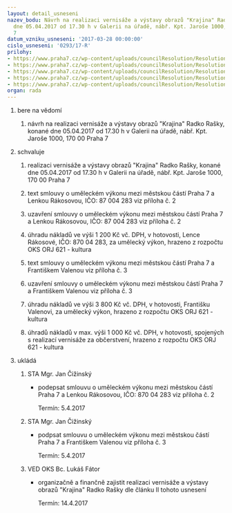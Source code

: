```yaml
---
layout: detail_usneseni
nazev_bodu: Návrh na realizaci vernisáže a výstavy obrazů "Krajina" Radko Rašky, konané
  dne 05.04.2017 od 17.30 h v Galerii na úřadě, nábř. Kpt. Jaroše 1000, 170 00 Praha
  7
datum_vzniku_usneseni: '2017-03-28 00:00:00'
cislo_usneseni: '0293/17-R'
prilohy:
- https://www.praha7.cz/wp-content/uploads/councilResolution/Resolutions/28604/export/M13DV_GNU_Radko_Raska_2017_05_04_2017~185004.doc
- https://www.praha7.cz/wp-content/uploads/councilResolution/Resolutions/28604/export/S9_Krajina_vystava_05042017_umelecky_vykon_RAKOSOVA_V~185002.doc
- https://www.praha7.cz/wp-content/uploads/councilResolution/Resolutions/28604/export/S10_Krajina_vystava_05042017_umelecky_vykon_VALENA_V~185000.doc
- https://www.praha7.cz/wp-content/uploads/councilResolution/Resolutions/28604/export/RZP_Rakosova~184999.pdf
- https://www.praha7.cz/wp-content/uploads/councilResolution/Resolutions/28604/export/export~296415.pdf
organ: rada
---
```

<ol class="urzList_view" id="urzList">
<li id="" class="urzClass1"><span name="1">bere na vědomí</span> 
<ol class="urzOlClass">
<li id="" class="urzClass2" style="TEXT-ALIGN: left"><span><p>návrh na realizaci vernisáže a výstavy obrazů "Krajina" Radko Rašky, konané dne 05.04.2017 od 17.30 h v Galerii na úřadě, nábř. Kpt. Jaroše 1000, 170 00 Praha 7</p></span></li></ol></li>
<li id="" class="urzClass1"><span name="24">schvaluje</span> 
<ol id="" class="urzOlClass">
<li id="" class="urzClass2" style="TEXT-ALIGN: left"><span><p>realizaci vernisáže a výstavy obrazů "Krajina" Radko Rašky, konané dne 05.04.2017 od 17.30 h v Galerii na úřadě, nábř. Kpt. Jaroše 1000, 170 00 Praha 7</p></span></li><li style="text-align: left;" id="" class="urzClass2"><span><p>text smlouvy o uměleckém výkonu mezi městskou částí Praha 7 a Lenkou Rákosovou, IČO: 87 004 283 viz příloha č. 2<br></p></span></li><li style="text-align: left;" id="" class="urzClass2"><span><p>uzavření smlouvy o uměleckém výkonu mezi městskou částí Praha 7 a Lenkou Rákosovou, IČO: 87 004 283 viz příloha č. 2<br></p></span></li><li style="text-align: left;" id="" class="urzClass2"><span><p>úhradu nákladů ve výši 1 200 Kč vč. DPH, v hotovosti, Lence Rákosové, IČO: 870 04 283, za umělecký výkon, hrazeno z rozpočtu OKS ORJ 621 - kultura</p></span></li><li style="text-align: left;" id="" class="urzClass2"><span><p>text smlouvy o uměleckém výkonu mezi městskou částí Praha 7 a Františkem Valenou viz příloha č. 3<br></p></span></li><li style="text-align: left;" id="" class="urzClass2"><span><p>uzavření smlouvy o uměleckém výkonu mezi městskou částí Praha 7 a Františkem Valenou viz příloha č. 3<br></p></span></li><li style="text-align: left;" id="" class="urzClass2"><span><p>úhradu nákladů ve výši 3 800 Kč vč. DPH, v hotovosti, Františku Valenovi, za umělecký výkon, hrazeno z rozpočtu OKS ORJ 621 - kultura</p></span></li><li style="text-align: left;" id="" class="urzClass2"><span><p>úhradů nákladů v max. výši 1 000 Kč vč. DPH, v hotovosti, spojených s realizací vernisáže za občerstvení, hrazeno z rozpočtu OKS ORJ 621 - kultura</p></span></li></ol></li><li class="urzClass1" id="urzUkoly"><span name="1">ukládá</span><ol class="urzOlClass"><li class="urzClass2"><span><p>STA Mgr. Jan Čižinský</p></span><ul class="urzUlClass"><li class="urzClass3"><span><p>podepsat smlouvu o uměleckém výkonu mezi městskou částí Praha 7 a Lenkou Rákosovou, IČO: 870 04 283 viz příloha č. 2</p></span><span class="urzUkolTermin">  Termín:&nbsp;5.4.2017</span></li></ul></li><li class="urzClass2"><span><p>STA Mgr. Jan Čižinský</p></span><ul class="urzUlClass"><li class="urzClass3"><span><p>podpsat smlouvu o uměleckém výkonu mezi městskou částí Praha 7 a Františkem Valenou viz příloha č. 3</p></span><span class="urzUkolTermin">  Termín:&nbsp;5.4.2017</span></li></ul></li><li class="urzClass2"><span><p>VED OKS Bc. Lukáš Fátor</p></span><ul class="urzUlClass"><li class="urzClass3"><span><p>organizačně a finančně zajistit realizaci vernisáže a výstavy obrazů "Krajina" Radko Rašky dle článku II tohoto usnesení</p></span><span class="urzUkolTermin">  Termín:&nbsp;14.4.2017</span></li></ul></li></ol></li>


</ol>